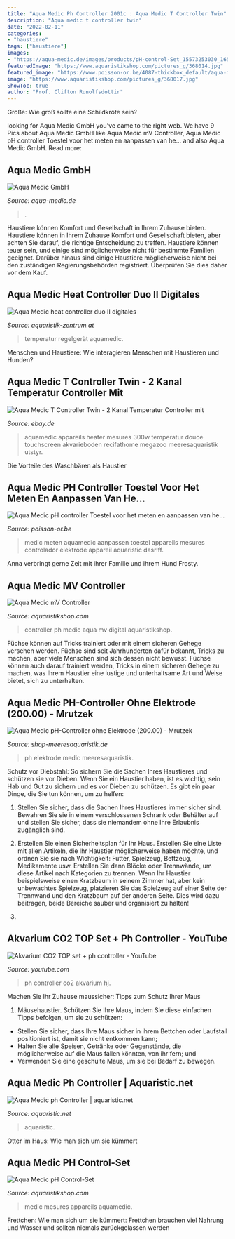 ```yaml
---
title: "Aqua Medic Ph Controller 2001c : Aqua Medic T Controller Twin"
description: "Aqua medic t controller twin"
date: "2022-02-11"
categories:
- "haustiere"
tags: ["haustiere"]
images:
- "https://aqua-medic.de/images/products/pH-control-Set_15573253030_165x165.png"
featuredImage: "https://www.aquaristikshop.com/pictures_g/368014.jpg"
featured_image: "https://www.poisson-or.be/4087-thickbox_default/aqua-medic-ph-controller-toestel-voor-het-meten-en-aanpassen-van-het-ph.jpg"
image: "https://www.aquaristikshop.com/pictures_g/368017.jpg"
ShowToc: true
author: "Prof. Clifton Runolfsdottir"
---
```



Größe: Wie groß sollte eine Schildkröte sein?

	

		
looking for Aqua Medic GmbH you've came to the right web. We have 9 Pics about Aqua Medic GmbH like Aqua Medic mV Controller, Aqua Medic pH controller Toestel voor het meten en aanpassen van he... and also Aqua Medic GmbH. Read more:
		
    
## Aqua Medic GmbH

<img loading=lazy src="https://aqua-medic.de/images/products/pH-control-Set_15573253030_165x165.png" onerror="this.onerror=null;this.src='https://tse3.mm.bing.net/th?id=OIP.aUQhRPlRrrLBCzzB5P7PcAAAAA&amp;pid=15.1';" alt="Aqua Medic GmbH">

_Source: aqua-medic.de_

>. 

	

Haustiere können Komfort und Gesellschaft in Ihrem Zuhause bieten.
Haustiere können in Ihrem Zuhause Komfort und Gesellschaft bieten, aber achten Sie darauf, die richtige Entscheidung zu treffen. Haustiere können teuer sein, und einige sind möglicherweise nicht für bestimmte Familien geeignet. Darüber hinaus sind einige Haustiere möglicherweise nicht bei den zuständigen Regierungsbehörden registriert. Überprüfen Sie dies daher vor dem Kauf.

    
## Aqua Medic Heat Controller Duo II Digitales

<img loading=lazy src="http://www.aquaristik-zentrum.at/shop/media/images/popup/aquaMedic_heat_controller_duo_II.jpg" onerror="this.onerror=null;this.src='https://tse4.mm.bing.net/th?id=OIP.SXlswuFAH6ZREsN0XvkinQHaF9&amp;pid=15.1';" alt="Aqua Medic heat controller duo II digitales">

_Source: aquaristik-zentrum.at_

>temperatur regelgerät aquamedic. 

	

Menschen und Haustiere: Wie interagieren Menschen mit Haustieren und Hunden?

    
## Aqua Medic T Controller Twin - 2 Kanal Temperatur Controller Mit

<img loading=lazy src="https://i.ebayimg.com/images/g/GQ4AAOSw84ZcUboO/s-l400.jpg" onerror="this.onerror=null;this.src='https://tse3.mm.bing.net/th?id=OIP.mdYvv0MbwjsAWVuuzpk0bAAAAA&amp;pid=15.1';" alt="Aqua Medic T Controller Twin - 2 Kanal Temperatur Controller mit">

_Source: ebay.de_

>aquamedic appareils heater mesures 300w temperatur douce touchscreen akvarieboden recifathome megazoo meeresaquaristik utstyr. 

	

Die Vorteile des Waschbären als Haustier

    
## Aqua Medic PH Controller Toestel Voor Het Meten En Aanpassen Van He...

<img loading=lazy src="https://www.poisson-or.be/4087-thickbox_default/aqua-medic-ph-controller-toestel-voor-het-meten-en-aanpassen-van-het-ph.jpg" onerror="this.onerror=null;this.src='https://tse2.mm.bing.net/th?id=OIP.tNRAsVcfWAqfooFnJxKAAAHaHa&amp;pid=15.1';" alt="Aqua Medic pH controller Toestel voor het meten en aanpassen van he...">

_Source: poisson-or.be_

>medic meten aquamedic aanpassen toestel appareils mesures controlador elektrode appareil aquaristic dasriff. 

	

Anna verbringt gerne Zeit mit ihrer Familie und ihrem Hund Frosty.

    
## Aqua Medic MV Controller

<img loading=lazy src="https://www.aquaristikshop.com/pictures_g/368014.jpg" onerror="this.onerror=null;this.src='https://tse4.mm.bing.net/th?id=OIP.97IyRWsdL-qf8T2Al5QpzwAAAA&amp;pid=15.1';" alt="Aqua Medic mV Controller">

_Source: aquaristikshop.com_

>controller ph medic aqua mv digital aquaristikshop. 

	

Füchse können auf Tricks trainiert oder mit einem sicheren Gehege versehen werden.
Füchse sind seit Jahrhunderten dafür bekannt, Tricks zu machen, aber viele Menschen sind sich dessen nicht bewusst. Füchse können auch darauf trainiert werden, Tricks in einem sicheren Gehege zu machen, was Ihrem Haustier eine lustige und unterhaltsame Art und Weise bietet, sich zu unterhalten.

    
## Aqua Medic PH-Controller Ohne Elektrode (200.00) - Mrutzek

<img loading=lazy src="https://www.shop-meeresaquaristik.de/images/product_images/popup_images/1479_0.jpg" onerror="this.onerror=null;this.src='https://tse4.mm.bing.net/th?id=OIP.Hde5tP8XGdEH-iiHB4ZgYAHaNz&amp;pid=15.1';" alt="Aqua Medic pH-Controller ohne Elektrode (200.00) - Mrutzek">

_Source: shop-meeresaquaristik.de_

>ph elektrode medic meeresaquaristik. 

	

Schutz vor Diebstahl: So sichern Sie die Sachen Ihres Haustieres und schützen sie vor Dieben.
Wenn Sie ein Haustier haben, ist es wichtig, sein Hab und Gut zu sichern und es vor Dieben zu schützen. Es gibt ein paar Dinge, die Sie tun können, um zu helfen:
1. Stellen Sie sicher, dass die Sachen Ihres Haustieres immer sicher sind. Bewahren Sie sie in einem verschlossenen Schrank oder Behälter auf und stellen Sie sicher, dass sie niemandem ohne Ihre Erlaubnis zugänglich sind.

2. Erstellen Sie einen Sicherheitsplan für Ihr Haus. Erstellen Sie eine Liste mit allen Artikeln, die Ihr Haustier möglicherweise haben möchte, und ordnen Sie sie nach Wichtigkeit: Futter, Spielzeug, Bettzeug, Medikamente usw. Erstellen Sie dann Blöcke oder Trennwände, um diese Artikel nach Kategorien zu trennen. Wenn Ihr Haustier beispielsweise einen Kratzbaum in seinem Zimmer hat, aber kein unbewachtes Spielzeug, platzieren Sie das Spielzeug auf einer Seite der Trennwand und den Kratzbaum auf der anderen Seite. Dies wird dazu beitragen, beide Bereiche sauber und organisiert zu halten!

3.

    
## Akvarium CO2 TOP Set + Ph Controller - YouTube

<img loading=lazy src="http://i.ytimg.com/vi/Hj_p8daGxwE/hqdefault.jpg" onerror="this.onerror=null;this.src='https://tse3.mm.bing.net/th?id=OIP.sALXRjEOahnLtmoCrzRXDwHaFj&amp;pid=15.1';" alt="Akvarium CO2 TOP set + ph controller - YouTube">

_Source: youtube.com_

>ph controller co2 akvarium hj. 

	

Machen Sie Ihr Zuhause maussicher: Tipps zum Schutz Ihrer Maus
1. Mäusehaustier. Schützen Sie Ihre Maus, indem Sie diese einfachen Tipps befolgen, um sie zu schützen:
- Stellen Sie sicher, dass Ihre Maus sicher in ihrem Bettchen oder Laufstall positioniert ist, damit sie nicht entkommen kann;
- Halten Sie alle Speisen, Getränke oder Gegenstände, die möglicherweise auf die Maus fallen könnten, von ihr fern; und
- Verwenden Sie eine geschulte Maus, um sie bei Bedarf zu bewegen.

    
## Aqua Medic Ph Controller | Aquaristic.net

<img loading=lazy src="https://www.aquaristic.net/out/pictures/generated/product/1/540_340_80/ab_aqua_medic_ph_controller_p1.jpg" onerror="this.onerror=null;this.src='https://tse3.mm.bing.net/th?id=OIP.alxrWRT0YwCPThYL-yUsogAAAA&amp;pid=15.1';" alt="Aqua Medic ph Controller | aquaristic.net">

_Source: aquaristic.net_

>aquaristic. 

	

Otter im Haus: Wie man sich um sie kümmert

    
## Aqua Medic PH Control-Set

<img loading=lazy src="https://www.aquaristikshop.com/pictures_g/368017.jpg" onerror="this.onerror=null;this.src='https://tse1.mm.bing.net/th?id=OIP.QACGimymjaQ6fwef5Ni9XQHaHa&amp;pid=15.1';" alt="Aqua Medic pH Control-Set">

_Source: aquaristikshop.com_

>medic mesures appareils aquamedic. 

	

Frettchen: Wie man sich um sie kümmert: Frettchen brauchen viel Nahrung und Wasser und sollten niemals zurückgelassen werden

